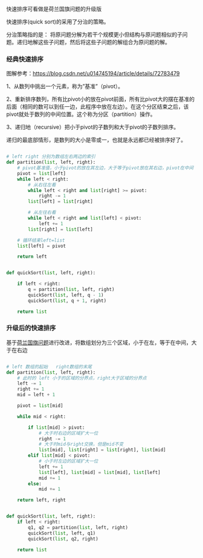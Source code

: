 快速排序可看做是荷兰国旗问题的升级版

快速排序(quick sort)的采用了分治的策略。

分治策略指的是：
将原问题分解为若干个规模更小但结构与原问题相似的子问题。递归地解这些子问题，然后将这些子问题的解组合为原问题的解。

### 经典快速排序

图解参考：https://blog.csdn.net/u014745194/article/details/72783479

1、从数列中挑出一个元素，称为”基准”（pivot）。

2、重新排序数列，所有比pivot小的放在pivot前面，所有比pivot大的摆在基准的后面（相同的数可以到任一边，此程序中放在左边）。在这个分区结束之后，该pivot就处于数列的中间位置。这个称为分区（partition）操作。

3、递归地（recursive）把小于pivot的子数列和大于pivot的子数列排序。

递归的最底部情形，是数列的大小是零或一，也就是永远都已经被排序好了。

```python

# left right 分别为数组左右两边的索引
def partition(list, left, right):
    # pivot基准值，小于pivot的放在其左边，大于等于pivot放在其右边，pivot在中间
    pivot = list[left]
    while left < right:
        # 从右往左看
        while left < right and list[right] >= pivot:
            right -= 1
        list[left] = list[right]

        # 从左往右看
        while left < right and list[left] < pivot:
            left += 1
        list[right] = list[left]

    # 循环结束left=list
    list[left] = pivot

    return left


def quickSort(list, left, right):

    if left < right:
        q = partition(list, left, right)
        quickSort(list, left, q - 1)
        quickSort(list, q + 1, right)

    return list

```

### 升级后的快速排序

基于[荷兰国旗问题](https://github.com/1273545169/Course_notes/blob/master/%E8%8D%B7%E5%85%B0%E5%9B%BD%E6%97%97%E9%97%AE%E9%A2%98.md)进行改进，将数组划分为三个区域，小于在左，等于在中间，大于在右边

```python

# left 数组的起始   right数组的末尾
def partition(list, left, right):
    # 此时的 left 小于的区域的分界点，right大于区域的分界点
    left -= 1
    right += 1
    mid = left + 1

    pivot = list[mid]

    while mid < right:

        if list[mid] > pivot:
            # 大于时右边的区域扩大一位
            right -= 1
            # 大于时mid与right交换，但是mid不变
            list[mid], list[right] = list[right], list[mid]
        elif list[mid] < pivot:
            # 小于时左边的区域扩大一位
            left += 1
            list[left], list[mid] = list[mid], list[left]
            mid += 1
        else:
            mid += 1

    return left, right


def quickSort(list, left, right):
    if left < right:
        q1, q2 = partition(list, left, right)
        quickSort(list, left, q1)
        quickSort(list, q2, right)

    return list

```
